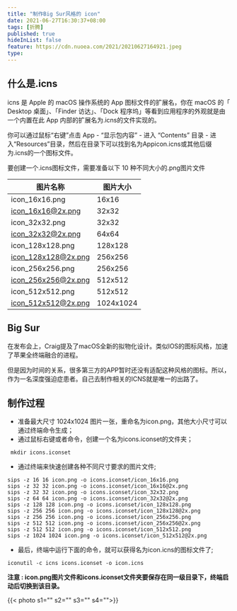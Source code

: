 ```yaml
---
title: "制作Big Sur风格的 icon"
date: 2021-06-27T16:30:37+08:00
tags: [折腾]
published: true
hideInList: false
feature: https://cdn.nuoea.com/2021/20210627164921.jpeg
type: 
---
```


## 什么是.icns

icns 是 Apple 的 macOS 操作系统的 App 图标文件的扩展名，你在 macOS 的「 Desktop 桌面」、「Finder 访达」、「Dock 程序坞」等看到应用程序的外观就是由一个内置在此 App 内部的扩展名为.icns的文件实现的。

你可以通过鼠标“右键”点击 App - “显示包内容” - 进入 “Contents” 目录 - 进入“Resources”目录，然后在目录下可以找到名为Appicon.icns或其他后缀为.icns的一个图标文件。

要创建一个.icns图标文件，需要准备以下 10 种不同大小的.png图片文件

| 图片名称 | 图片大小 |
| --- | --- |
| icon_16x16.png | 16x16 |
| icon_16x16@2x.png | 32x32 |
| icon_32x32.png | 32x32 |
| icon_32x32@2x.png | 64x64 |
| icon_128x128.png | 128x128 |
| icon_128x128@2x.png | 256x256 |
| icon_256x256.png | 256x256 |
| icon_256x256@2x.png | 512x512 |
| icon_512x512.png | 512x512 |
| icon_512x512@2x.png | 1024x1024 |

## Big Sur

在发布会上，Craig提及了macOS全新的拟物化设计。类似IOS的图标风格，加速了苹果全终端融合的进程。

但是因为时间的关系，很多第三方的APP暂时还没有适配这种风格的图标。所以，作为一名深度强迫症患者。自己去制作相关的ICNS就是唯一的出路了。

## 制作过程

- 准备最大尺寸 1024x1024 图片一张，重命名为icon.png，其他大小尺寸可以通过终端命令生成；
- 通过鼠标右键或者命令，创建一个名为icons.iconset的文件夹；
   
```
 mkdir icons.iconset
```
- 通过终端来快速创建各种不同尺寸要求的图片文件;

```
sips -z 16 16 icon.png -o icons.iconset/icon_16x16.png
sips -z 32 32 icon.png -o icons.iconset/icon_16x16@2x.png
sips -z 32 32 icon.png -o icons.iconset/icon_32x32.png
sips -z 64 64 icon.png -o icons.iconset/icon_32x32@2x.png
sips -z 128 128 icon.png -o icons.iconset/icon_128x128.png
sips -z 256 256 icon.png -o icons.iconset/icon_128x128@2x.png
sips -z 256 256 icon.png -o icons.iconset/icon_256x256.png
sips -z 512 512 icon.png -o icons.iconset/icon_256x256@2x.png
sips -z 512 512 icon.png -o icons.iconset/icon_512x512.png
sips -z 1024 1024 icon.png -o icons.iconset/icon_512x512@2x.png
```
- 最后，终端中运行下面的命令，就可以获得名为icon.icns的图标文件了;
```
iconutil -c icns icons.iconset -o icon.icns
```

**注意 : icon.png图片文件和icons.iconset文件夹要保存在同一级目录下，终端启动后切换到该目录。**


{{< photo s1="" s2="" s3="" s4="">}}